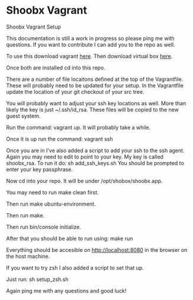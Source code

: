 # Shoobx Vagrant
Shoobx Vagrant Setup

This documentation is still a work in progress so please ping me with questions.
If you want to contribute I can add you to the repo as well.

To use this download vagrant [here](https://www.vagrantup.com/).
Then download virtual box [here](https://www.virtualbox.org/).

Once both are installed cd into this repo.

There are a number of file locaitons defined at the top of the Vagrantfile.
These will probably need to be updated for your setup.
In the Vagrantfile update the location of your git checkout of your src tree.

You will probably want to adjust your ssh key locations as well.
More than likely the key is just ~/.ssh/id_rsa.
These files will be copied to the new guest system.

Run the command: vagrant up.
It will probably take a while.

Once it is up run the command: vagrant ssh

Once you are in I've also added a script to add your ssh to the ssh agent.
Again you may need to edit to point to your key. My key is called shoobx_rsa.
To run it do: sh add_ssh_keys.sh
You should be prompted to enter your key passphrase.

Now cd into your repo. It will be under /opt/shobox/shoobx.app.

You may need to run make clean first.

Then run make ubuntu-environment.

Then run make.

Then run bin/console initialize.

After that you should be able to run using: make run

Everything should be accesible on [http://localhost:8080](http://localhost:8080) in the browser on the host machine.

If you want to try zsh I also added a script to set that up.

Just run: 
sh setup_zsh.sh

Again ping me with any questions and good luck!


